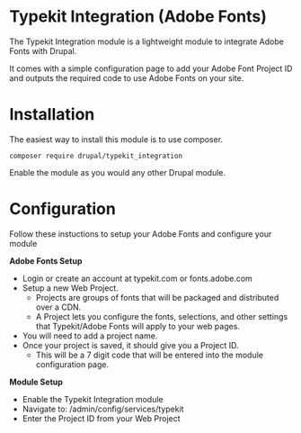 Typekit Integration (Adobe Fonts)
================

The Typekit Integration module is a lightweight module
to integrate Adobe Fonts with Drupal.

It comes with a simple configuration page to add your Adobe Font Project ID
and outputs the required code to use Adobe Fonts on your site.

Installation
============

The easiest way to install this module is to use composer.
  
    composer require drupal/typekit_integration

Enable the module as you would any other Drupal module.

Configuration
=============

Follow these instuctions to setup your Adobe Fonts and configure your module

**Adobe Fonts Setup**
- Login or create an account at typekit.com or fonts.adobe.com
- Setup a new Web Project.
  - Projects are groups of fonts that will be packaged and distributed over a CDN.
  - A Project lets you configure the fonts, selections, and other settings
    that Typekit/Adobe Fonts will apply to your web pages.
- You will need to add a project name.
- Once your project is saved, it should give you a Project ID.
  - This will be a 7 digit code that will be entered into the module configuration page.

**Module Setup**
- Enable the Typekit Integration module
- Navigate to: /admin/config/services/typekit
- Enter the Project ID from your Web Project